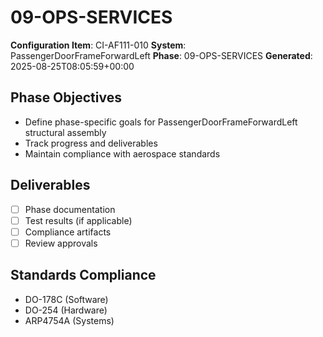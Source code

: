 # 09-OPS-SERVICES

**Configuration Item**: CI-AF111-010
**System**: PassengerDoorFrameForwardLeft
**Phase**: 09-OPS-SERVICES
**Generated**: 2025-08-25T08:05:59+00:00

## Phase Objectives
- Define phase-specific goals for PassengerDoorFrameForwardLeft structural assembly
- Track progress and deliverables
- Maintain compliance with aerospace standards

## Deliverables
- [ ] Phase documentation
- [ ] Test results (if applicable)
- [ ] Compliance artifacts
- [ ] Review approvals

## Standards Compliance
- DO-178C (Software)
- DO-254 (Hardware)
- ARP4754A (Systems)


